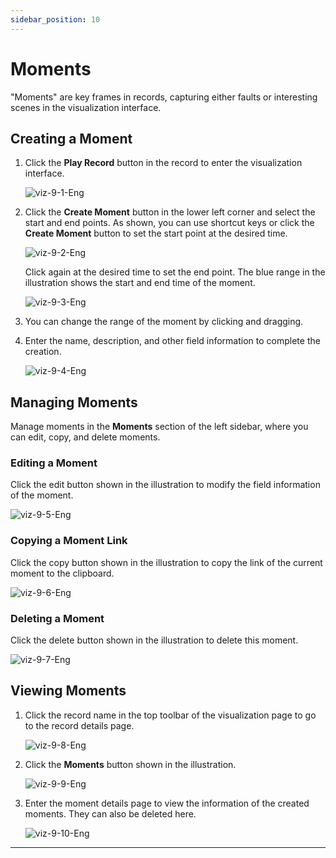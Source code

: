 ```yaml
---
sidebar_position: 10
---
```


# Moments

"Moments" are key frames in records, capturing either faults or interesting scenes in the visualization interface.

## Creating a Moment

1. Click the **Play Record** button in the record to enter the visualization interface.

   ![viz-9-1-Eng](../img/viz-9-1-Eng.png)

2. Click the **Create Moment** button in the lower left corner and select the start and end points. As shown, you can use shortcut keys or click the **Create Moment** button to set the start point at the desired time.

   ![viz-9-2-Eng](../img/viz-9-2-Eng.png)

   Click again at the desired time to set the end point. The blue range in the illustration shows the start and end time of the moment.

   ![viz-9-3-Eng](../img/viz-9-3-Eng.png)

3. You can change the range of the moment by clicking and dragging.

4. Enter the name, description, and other field information to complete the creation.

   ![viz-9-4-Eng](../img/viz-9-4-Eng.png)

## Managing Moments

Manage moments in the **Moments** section of the left sidebar, where you can edit, copy, and delete moments.

### Editing a Moment

Click the edit button shown in the illustration to modify the field information of the moment.

![viz-9-5-Eng](../img/viz-9-5-Eng.png)

### Copying a Moment Link

Click the copy button shown in the illustration to copy the link of the current moment to the clipboard.

![viz-9-6-Eng](../img/viz-9-6-Eng.png)

### Deleting a Moment

Click the delete button shown in the illustration to delete this moment.

![viz-9-7-Eng](../img/viz-9-7-Eng.png)

## Viewing Moments

1. Click the record name in the top toolbar of the visualization page to go to the record details page.

   ![viz-9-8-Eng](../img/viz-9-8-Eng.png)

2. Click the **Moments** button shown in the illustration.

   ![viz-9-9-Eng](../img/viz-9-9-Eng.png)

3. Enter the moment details page to view the information of the created moments. They can also be deleted here.

   ![viz-9-10-Eng](../img/viz-9-10-Eng.png)

---
